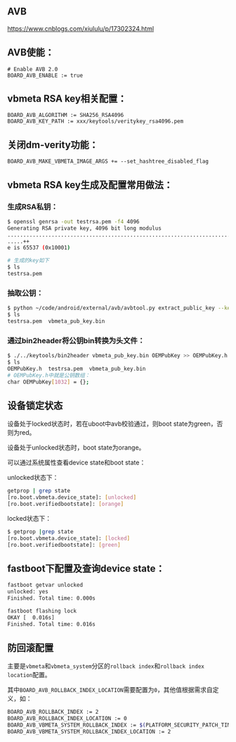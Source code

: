 ## AVB
https://www.cnblogs.com/xiululu/p/17302324.html

## AVB使能：

```
# Enable AVB 2.0
BOARD_AVB_ENABLE := true
```

## vbmeta RSA key相关配置：

```
BOARD_AVB_ALGORITHM := SHA256_RSA4096
BOARD_AVB_KEY_PATH := xxx/keytools/veritykey_rsa4096.pem
```

## 关闭dm-verity功能：

```
BOARD_AVB_MAKE_VBMETA_IMAGE_ARGS += --set_hashtree_disabled_flag
```

## vbmeta RSA key生成及配置常用做法：

### 生成RSA私钥：

```bash
$ openssl genrsa -out testrsa.pem -f4 4096
Generating RSA private key, 4096 bit long modulus
........................................................................................++
.....++
e is 65537 (0x10001)

# 生成的key如下
$ ls
testrsa.pem
```

### 抽取公钥：

```bash
$ python ~/code/android/external/avb/avbtool.py extract_public_key --key testrsa.pem --output vbmeta_pub_key.bin
$ ls
testrsa.pem  vbmeta_pub_key.bin
```

### 通过bin2header将公钥bin转换为头文件：

```bash
$ ./../keytools/bin2header vbmeta_pub_key.bin OEMPubKey >> OEMPubKey.h
$ ls
OEMPubKey.h  testrsa.pem  vbmeta_pub_key.bin
# OEMPubKey.h中就是公钥数组：
char OEMPubKey[1032] = {};
```

## 设备锁定状态

设备处于locked状态时，若在uboot中avb校验通过，则boot state为green，否则为red。

设备处于unlocked状态时，boot state为orange。

可以通过系统属性查看device state和boot state：

unlocked状态下：

```bash
getprop | grep state
[ro.boot.vbmeta.device_state]: [unlocked]
[ro.boot.verifiedbootstate]: [orange]
```

locked状态下：

```bash
$ getprop |grep state
[ro.boot.vbmeta.device_state]: [locked]
[ro.boot.verifiedbootstate]: [green]
```

## fastboot下配置及查询device state：

```bash
fastboot getvar unlocked
unlocked: yes
Finished. Total time: 0.000s

fastboot flashing lock
OKAY [  0.016s]
Finished. Total time: 0.016s
```

## 防回滚配置

主要是`vbmeta`和`vbmeta_system`分区的`rollback index`和`rollback index location`配置。

其中`BOARD_AVB_ROLLBACK_INDEX_LOCATION`需要配置为`0`，其他值根据需求自定义，如：

```bash
BOARD_AVB_ROLLBACK_INDEX := 2
BOARD_AVB_ROLLBACK_INDEX_LOCATION := 0
BOARD_AVB_VBMETA_SYSTEM_ROLLBACK_INDEX := $(PLATFORM_SECURITY_PATCH_TIMESTAMP)
BOARD_AVB_VBMETA_SYSTEM_ROLLBACK_INDEX_LOCATION := 2
```
